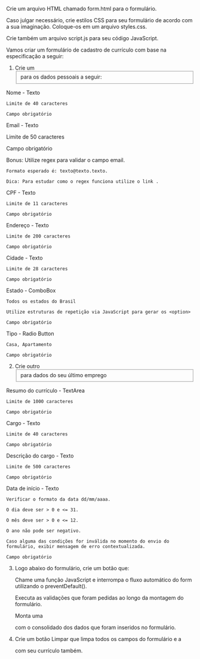 Crie um arquivo HTML chamado form.html para o formulário.

Caso julgar necessário, crie estilos CSS para seu formulário de acordo com a sua imaginação. Coloque-os em um arquivo styles.css.

Crie também um arquivo script.js para seu código JavaScript.

Vamos criar um formulário de cadastro de currículo com base na especificação a seguir:

1) Crie um <fieldset> para os dados pessoais a seguir:

  Nome - Texto

    Limite de 40 caracteres

    Campo obrigatório

  Email - Texto

  Limite de 50 caracteres

  Campo obrigatório

  Bonus: Utilize regex para validar o campo email.

    Formato esperado é: texto@texto.texto.

    Dica: Para estudar como o regex funciona utilize o link .

  CPF - Texto

    Limite de 11 caracteres

    Campo obrigatório

  Endereço - Texto

    Limite de 200 caracteres

    Campo obrigatório

  Cidade - Texto

    Limite de 28 caracteres

    Campo obrigatório

  Estado - ComboBox

    Todos os estados do Brasil

    Utilize estruturas de repetição via JavaScript para gerar os <option>

    Campo obrigatório

  Tipo - Radio Button

    Casa, Apartamento

    Campo obrigatório

2) Crie outro <fieldset> para dados do seu último emprego

  Resumo do currículo - TextArea

    Limite de 1000 caracteres

    Campo obrigatório

  Cargo - Texto

    Limite de 40 caracteres

    Campo obrigatório

  Descrição do cargo - Texto

    Limite de 500 caracteres

    Campo obrigatório

  Data de início - Texto

    Verificar o formato da data dd/mm/aaaa.

    O dia deve ser > 0 e <= 31.

    O mês deve ser > 0 e <= 12.

    O ano não pode ser negativo.

    Caso alguma das condições for inválida no momento do envio do formulário, exibir mensagem de erro contextualizada.

    Campo obrigatório

3) Logo abaixo do formulário, crie um botão que:

    Chame uma função JavaScript e interrompa o fluxo automático do form utilizando o preventDefault().

    Executa as validações que foram pedidas ao longo da montagem do formulário.

    Monta uma <div> com o consolidado dos dados que foram inseridos no formulário.

4) Crie um botão Limpar que limpa todos os campos do formulário e a <div> com seu currículo também.

